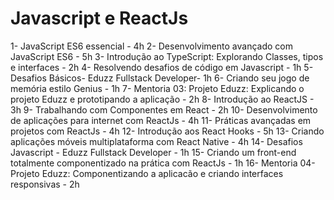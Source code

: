 # Javascript e ReactJs

1- JavaScript ES6 essencial - 4h
2- Desenvolvimento avançado com JavaScript ES6 - 5h
3- Introdução ao TypeScript: Explorando Classes, tipos e interfaces - 2h
4- Resolvendo desafios de código em Javascript - 1h
5- Desafios Básicos- Eduzz Fullstack Developer- 1h
6- Criando seu jogo de memória estilo Genius - 1h
7- Mentoria 03: Projeto Eduzz: Explicando o projeto Eduzz e prototipando a aplicação - 2h
8- Introdução ao ReactJS - 3h
9- Trabalhando com Componentes em React - 2h
10- Desenvolvimento de aplicações para internet com ReactJs - 4h
11- Práticas avançadas em projetos com ReactJs - 4h
12- Introdução aos React Hooks  - 5h
13- Criando aplicações móveis multiplataforma com React Native - 4h
14- Desafios Javascript - Eduzz Fullstack Developer - 1h 
15- Criando um front-end totalmente componentizado na prática com ReactJs - 1h
16- Mentoria 04- Projeto Eduzz: Componentizando a aplicacão e criando interfaces responsivas - 2h
 
